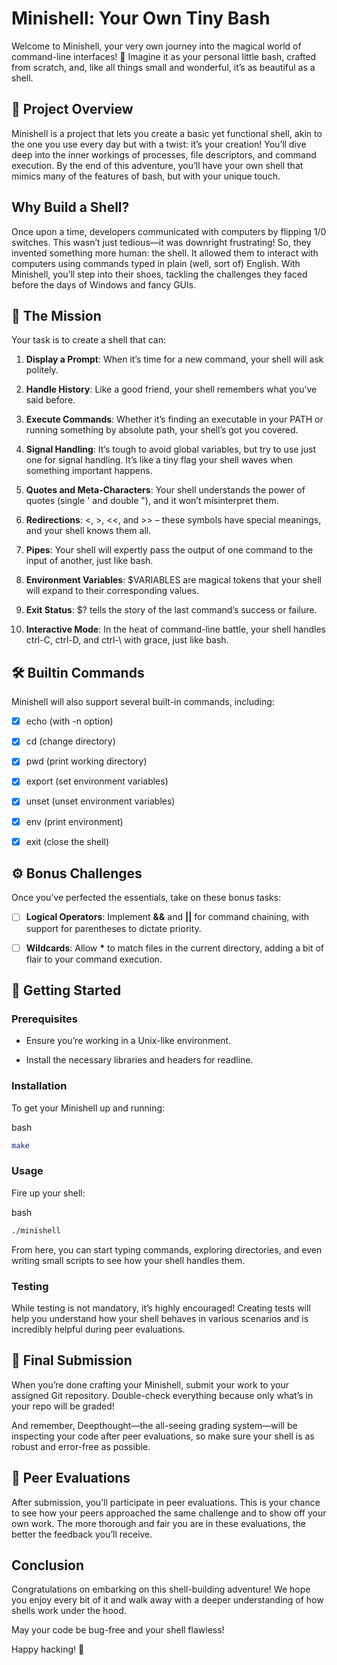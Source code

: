 # Minishell: Your Own Tiny Bash

Welcome to Minishell, your very own journey into the magical world of command-line interfaces! 
🌟 Imagine it as your personal little bash, crafted from scratch, and, like all things small and wonderful, it’s as beautiful as a shell.


## 🐚 Project Overview

Minishell is a project that lets you create a basic yet functional shell, akin to the one you use every day but with a twist: it’s your creation!
You’ll dive deep into the inner workings of processes, file descriptors, and command execution.
By the end of this adventure, you’ll have your own shell that mimics many of the features of bash, but with your unique touch.

## Why Build a Shell?

Once upon a time, developers communicated with computers by flipping 1/0 switches. This wasn’t
just tedious—it was downright frustrating! So, they invented something more human: the shell. It
allowed them to interact with computers using commands typed in plain (well, sort of) English. With
Minishell, you’ll step into their shoes, tackling the challenges they faced before the days of Windows 
and fancy GUIs.

## 🎯 The Mission

Your task is to create a shell that can:

1. **Display a Prompt**: When it’s time for a new command, your shell will ask politely.

2. **Handle History**: Like a good friend, your shell remembers what you’ve said before.

3. **Execute Commands**: Whether it’s finding an executable in your PATH or running something
	by absolute path, your shell’s got you covered.

4. **Signal Handling**: It’s tough to avoid global variables, but try to use just one for signal handling.
	It’s like a tiny flag your shell waves when something important happens.

5. **Quotes and Meta-Characters**: Your shell understands the power of quotes (single ' and double "), and it won’t misinterpret them.

6. **Redirections**: <, >, <<, and >> – these symbols have special meanings, and your shell knows them all.

7. **Pipes**: Your shell will expertly pass the output of one command to the input of another, just like bash.

8. **Environment Variables**: $VARIABLES are magical tokens that your shell will expand to their corresponding values.

9. **Exit Status**: $? tells the story of the last command’s success or failure.

10. **Interactive Mode**: In the heat of command-line battle, your shell handles ctrl-C, ctrl-D, and ctrl-\ with grace, just like bash.

## 🛠️ Builtin Commands

Minishell will also support several built-in commands, including:

- [x] echo (with -n option)

- [x] cd (change directory)

- [x] pwd (print working directory)

- [x] export (set environment variables)

- [x] unset (unset environment variables)

- [x] env (print environment)

- [x] exit (close the shell)

## ⚙️ Bonus Challenges

Once you’ve perfected the essentials, take on these bonus tasks:

- [ ] **Logical Operators**: Implement **&&** and **||** for command chaining, with support for parentheses to dictate priority.

- [ ] **Wildcards**: Allow **\*** to match files in the current directory, adding a bit of flair to your command execution.

## 🚀 Getting Started

### Prerequisites

 - Ensure you’re working in a Unix-like environment.

 - Install the necessary libraries and headers for readline.

 ### Installation

To get your Minishell up and running:

bash
```bash
make
```

### Usage

Fire up your shell:

bash
```bash
./minishell
```

From here, you can start typing commands, exploring directories, and even writing small scripts to see how your shell handles them.

### Testing

While testing is not mandatory, it’s highly encouraged! Creating tests will help you understand
how your shell behaves in various scenarios and is incredibly helpful during peer evaluations.

## 📜 Final Submission

When you’re done crafting your Minishell, submit your work to your assigned Git repository.
Double-check everything because only what’s in your repo will be graded!

And remember, Deepthought—the all-seeing grading system—will be inspecting your code after peer evaluations,
so make sure your shell is as robust and error-free as possible.

## 👥 Peer Evaluations

After submission, you’ll participate in peer evaluations. This is your chance to see how your
peers approached the same challenge and to show off your own work. The more thorough and fair you
are in these evaluations, the better the feedback you’ll receive.

## Conclusion

Congratulations on embarking on this shell-building adventure! We hope you enjoy every bit of 
it and walk away with a deeper understanding of how shells work under the hood.

May your code be bug-free and your shell flawless!

Happy hacking! 🎉